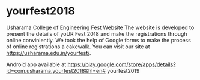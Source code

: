 # yourfest2018
Usharama College of Engineering Fest Website
The website is developed to present the details of yoUR Fest 2018 and make the registrations through online conviniently.
We took the help of Google forms to make the process of online registrations a cakewalk.
You can visit our site at https://usharama.edu.in/yourfest/.


Android app available at https://play.google.com/store/apps/details?id=com.usharama.yourfest2018&hl=en#   y o u r f e s t 2 0 1 9  
 